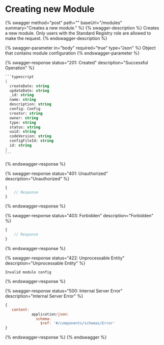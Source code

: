 # Creating new Module

{% swagger method="post" path="" baseUrl="/modules" summary="Creates a new module." %}
{% swagger-description %}
Creates a new module. Only users with the Standard Registry role are allowed to make the request.
{% endswagger-description %}

{% swagger-parameter in="body" required="true" type="Json" %}
Object that contains module configuration
{% endswagger-parameter %}

{% swagger-response status="201: Created" description="Successful Operation" %}
````scheme
```typescript
{
  createDate: string
  updateDate: string
  _id: string
  name: string
  description: string
  config: Config
  creator: string
  owner: string
  type: string
  status: string
  uuid: string
  codeVersion: string
  configFileId: string
  id: string
}
```
````
{% endswagger-response %}

{% swagger-response status="401: Unauthorized" description="Unauthorized" %}
```javascript
{
    // Response
}
```
{% endswagger-response %}

{% swagger-response status="403: Forbidden" description="Forbidden" %}
```javascript
{
    // Response
}
```
{% endswagger-response %}

{% swagger-response status="422: Unprocessable Entity" description="Unprocessable Entity" %}
```
Invalid module config
```
{% endswagger-response %}

{% swagger-response status="500: Internal Server Error" description="Internal Server Error" %}
```javascript
{
   content:
            application/json:
              schema:
                $ref: '#/components/schemas/Error'
}
```
{% endswagger-response %}
{% endswagger %}
